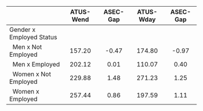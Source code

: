 
|                      |    ATUS-Wend |     ASEC-Gap |    ATUS-Wday |     ASEC-Gap |
| -------------------- | :----------: | :----------: | :----------: | :----------: |
| Gender x Employed Status |              |              |              |              |
| &nbsp;&nbsp;Men x Not Employed |       157.20 |        -0.47 |       174.80 |        -0.97 |
| &nbsp;&nbsp;Men x Employed |       202.12 |         0.01 |       110.07 |         0.40 |
| &nbsp;&nbsp;Women x Not Employed |       229.88 |         1.48 |       271.23 |         1.25 |
| &nbsp;&nbsp;Women x Employed |       257.44 |         0.86 |       197.59 |         1.11 |

